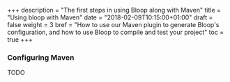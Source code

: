 +++
description = "The first steps in using Bloop along with Maven"
title = "Using bloop with Maven"
date = "2018-02-09T10:15:00+01:00"
draft = false
weight = 3
bref = "How to use our Maven plugin to generate Bloop's configuration, and how to use Bloop to compile and test your project"
toc = true
+++

### Configuring Maven

TODO
